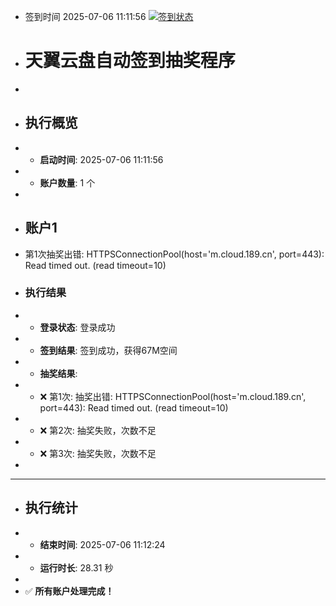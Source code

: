 - 签到时间 2025-07-06 11:11:56 [![签到状态](https://github.com/Tapuach/189pan/actions/workflows/main.yml/badge.svg?branch=main)](https://github.com/Tapuach/189pan/actions/workflows/main.yml)
- # 天翼云盘自动签到抽奖程序
- 
- ## 执行概览
- - **启动时间**: 2025-07-06 11:11:56
- - **账户数量**: 1 个
- 
- ## 账户1
- 第1次抽奖出错: HTTPSConnectionPool(host='m.cloud.189.cn', port=443): Read timed out. (read timeout=10)
- ### 执行结果
- - **登录状态**: 登录成功
- - **签到结果**: 签到成功，获得67M空间
- - **抽奖结果**:
-   - ❌ 第1次: 抽奖出错: HTTPSConnectionPool(host='m.cloud.189.cn', port=443): Read timed out. (read timeout=10)
-   - ❌ 第2次: 抽奖失败，次数不足
-   - ❌ 第3次: 抽奖失败，次数不足
- 
- ---
- ## 执行统计
- - **结束时间**: 2025-07-06 11:12:24
- - **运行时长**: 28.31 秒
- 
- ✅ **所有账户处理完成！**
